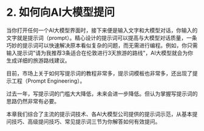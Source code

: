 # 2. 如何向AI大模型提问

当你打开任何一个AI大模型界面时，接下来便是输入文字和大模型对话，你输入的文字就是提示词（prompt）。精心设计的提示词可以提高与大模型对话质量，一条巧妙的提示词可以快速解决原本看似复杂的问题，而无需进行编程。例如，你只需输入提示词"请为我推荐3条适合在伦敦进行3天旅游的路线"，AI大模型就会为你生成详细的旅游路线建议。

目前，市场上关于如何写提示词的教程非常多，提示词模板也非常多，还出现了提示工程（Prompt Engineering）。

过去一年，写提示词的门槛大大降低，未来会进一步降低。但认为掌握写提示词的思路仍然非常有必要。

本章我们综合了主流的提示词技术、各AI大模型公司提供的提示词示范，从基本提问技巧、高级提问技巧、常见提示词三节为你解答如何有效提问。